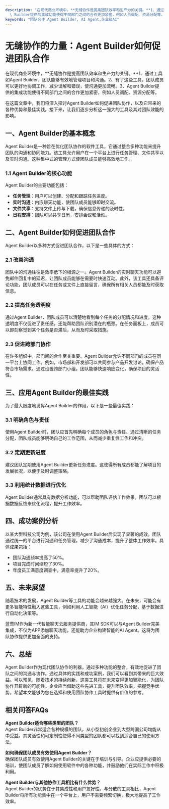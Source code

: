 ```yaml
---
description: "在现代商业环境中，**无缝协作是提高团队效率和生产力的关键。**1、通过工具如Agent Builder，团队能够有效地管理项目和沟通。2、有了这些工具，团队成员可以更好地协调工作，减少误解和错误，使沟通更加流畅。3、Agent\
  \ Builder提供的集成功能使得不同部门之间的合作更加紧密，例如人员调配、资源分配等。"
keywords: "团队合作,Agent Builder, AI Agent,企业级AI"
---
```

# 无缝协作的力量：Agent Builder如何促进团队合作  

在现代商业环境中，**无缝协作是提高团队效率和生产力的关键。**1、通过工具如Agent Builder，团队能够有效地管理项目和沟通。2、有了这些工具，团队成员可以更好地协调工作，减少误解和错误，使沟通更加流畅。3、Agent Builder提供的集成功能使得不同部门之间的合作更加紧密，例如人员调配、资源分配等。

在这篇文章中，我们将深入探讨Agent Builder如何促进团队协作，以及它带来的各种优势和最佳实践。接下来，让我们逐步分析这一强大的工具及其对团队效能的影响。

## 一、Agent Builder的基本概念
Agent Builder是一种旨在优化团队协作的软件工具，它通过整合多种功能来提升团队的沟通和协同能力。该工具允许用户在一个平台上进行任务管理、文件共享以及实时沟通。这种集中式的管理方式使团队成员能够高效地工作。

### 1.1 Agent Builder的核心功能
Agent Builder的主要功能包括：
- **任务管理**：用户可以创建、分配和跟踪任务进度。
- **实时沟通**：内嵌聊天功能，使团队成员能够即时交流。
- **文件共享**：支持文件上传与下载，确保信息传递的及时性。
- **日程安排**：团队可以共享日历，安排会议和活动。

## 二、Agent Builder如何促进团队合作
Agent Builder以多种方式促进团队合作，以下是一些具体的方式：

### 2.1 改善沟通
团队中的沟通往往是效率低下的根源之一。Agent Builder的实时聊天功能可以避免邮件回复中的延迟，让团队成员能够在需要时快速互动。此外，该工具还具备评论功能，团队成员可以在任务或文件上直接留言，确保所有相关人员都能及时获取信息。

### 2.2 提高任务透明度
通过Agent Builder，团队成员可以清楚地看到每个任务的分配情况和进度。这种透明度不仅促进了责任感，还能帮助团队识别潜在的瓶颈。在任务面板上，成员可以即刻察觉到某个任务是否滞后，从而及时采取措施。

### 2.3 促进跨部门协作
在许多组织中，部门间的合作至关重要。Agent Builder允许不同部门的成员在同一平台上协同工作。例如，市场部和开发部可以共同参与产品开发讨论，确保产品符合市场需求。通过设置跨部门小组，团队能够快速响应变化，确保项目的灵活性。

## 三、应用Agent Builder的最佳实践
为了最大限度地发挥Agent Builder的作用，以下是一些最佳实践：

### 3.1 明确角色与责任
使用Agent Builder时，团队应首先明确每个成员的角色与责任。通过清晰的任务分配，团队成员能够明确自己的工作范围，从而减少重复性工作和冲突。

### 3.2 定期更新进度
建议团队定期使用Agent Builder更新任务进度。这使得所有成员都能了解项目的发展状况，以便于及时调整策略。

### 3.3 利用统计数据进行优化
Agent Builder通常具有数据分析功能，可以帮助团队评估工作效果。团队可以根据数据反馈来优化流程，提升工作效率。

## 四、成功案例分析
以某大型科技公司为例，该公司在使用Agent Builder后实现了显著的成效。团队通过统一的平台进行沟通和任务管理，减少了沟通成本，提升了整体工作效率。具体成果包括：
- 团队沟通频率提高了50%。
- 项目完成时间缩短了30%。
- 年度员工满意度调查中，满意率提升了20%。

## 五、未来展望
随着技术的发展，Agent Builder等工具的功能会越来越强大。在未来，可能会有更多智能特性融入这些工具，例如利用人工智能（AI）优化任务分配，基于数据进行自动化决策等。

蓝莺IM作为新一代智能聊天云服务提供商，其IM SDK可以与Agent Builder完美集成，不仅为APP添加聊天功能，还能助力企业构建智能的AI Agent。这将为团队协作提供更加全面的支持。

## 六、总结
Agent Builder作为现代团队协作的利器，通过多种功能的整合，有效地促进了团队之间的沟通与协作。通过具体的实践和成功案例，我们可以看到其带来的巨大效益。可以预见，随着技术的持续创新，这类工具将在未来变得更加智能化，为团队协作开辟新的可能性。企业应当借助这些先进工具，提升团队效率，把握竞争优势。希望本文能够为您在选择和使用团队协作工具时提供有价值的参考。

## 相关问答FAQs
**Agent Builder适合哪些类型的团队？**  
Agent Builder非常适合各种规模的团队，从小型初创企业到大型跨国公司均能从中受益。其灵活性和可定制性使得不同类型的团队都可以找到适合自己的使用方法。

**如何确保团队成员有效使用Agent Builder？**  
确保团队成员有效使用Agent Builder的关键在于培训与引导。企业应提供必要的培训，使团队成员了解如何使用软件中的各种功能，并鼓励他们在实际工作中积极利用。

**Agent Builder与其他协作工具相比有什么优势？**  
Agent Builder的优势在于其集成性和用户友好性。与分散的工具相比，Agent Builder将所有功能集中在一个平台上，用户不需要频繁切换，极大地提高了工作效率。
